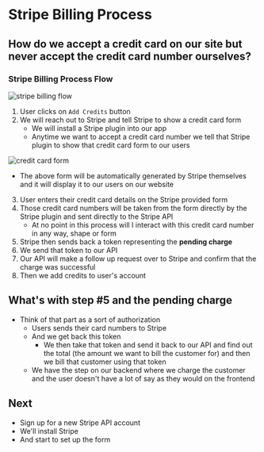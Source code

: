 # Stripe Billing Process
## How do we accept a credit card on our site but never accept the credit card number ourselves?

### Stripe Billing Process Flow
![stripe billing flow](https://i.imgur.com/bsWkLro.png)

1. User clicks on `Add Credits` button
2. We will reach out to Stripe and tell Stripe to show a credit card form
    * We will install a Stripe plugin into our app
    * Anytime we want to accept a credit card number we tell that Stripe plugin to show that credit card form to our users

![credit card form](https://i.imgur.com/jAB0aDC.png)

* The above form will be automatically generated by Stripe themselves and it will display it to our users on our website

3. User enters their credit card details on the Stripe provided form
4. Those credit card numbers will be taken from the form directly by the Stripe plugin and sent directly to the Stripe API
    * At no point in this process will I interact with this credit card number in any way, shape or form
5. Stripe then sends back a token representing the **pending charge**
6. We send that token to our API
7. Our API will make a follow up request over to Stripe and confirm that the charge was successful
8. Then we add credits to user's account

## What's with step #5 and the pending charge
* Think of that part as a sort of authorization
    - Users sends their card numbers to Stripe
    - And we get back this token
        + We then take that token and send it back to our API and find out the total (the amount we want to bill the customer for) and then we bill that customer using that token
    - We have the step on our backend where we charge the customer and the user doesn't have a lot of say as they would on the frontend

## Next
* Sign up for a new Stripe API account
* We'll install Stripe
* And start to set up the form 
